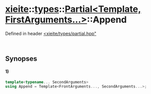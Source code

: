 # [xieite](../../../../../xieite.md)\:\:[types](../../../../../types.md)\:\:[Partial<Template, FirstArguments...>](../../../partial.md)\:\:Append
Defined in header [<xieite/types/partial.hpp"](../../../../../../include/xieite/types/partial.hpp)

&nbsp;

## Synopses
#### 1)
```cpp
template<typename... SecondArguments>
using Append = Template<FrontArguments..., SecondArguments...>;
```
